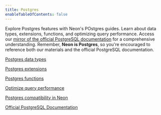 ```yaml
---
title: Postgres
enableTableOfContents: false
---
```


Explore Postgres features with Neon's POstgres guides. Learn about data types, extensions, functions, and optimizing query performance. Access our [mirror of the official PostgreSQL documentation](/docs/postgres/index) for a comprehensive understanding. Remember, **Neon is Postgres**, so you're encouraged to reference both our materials and the official PostgreSQL documentation.

<DetailIconCards>

<a href="/docs/postgres/data-types-intro" description="Learn about Postgres data types" icon="app-store" icon="app-store">Postgres data types</a>

<a href="/docs/extensions/extensions-intro" description="Level up your database with our many supported Postgres extensions" icon="app-store">Postgres extensions</a>

<a href="/docs/postgres/functions-intro" description="Learn about Postgres functions" icon="app-store" icon="app-store">Postgres functions</a>

<a href="/docs/postgres/query-performance" description="Learn about Neon as a managed Postgres service" icon="app-store" icon="app-store">Optimize query performance</a>

<a href="/docs/reference/compatibility" description="Learn about Neon as a managed Postgres service" icon="app-store" icon="app-store">Postgres compatibility in Neon</a>

<a href="/docs/postgres/index" description="Neon is Postgres. Access our mirror of the official PostgreSQL documentation" icon="app-store" icon="app-store">Official PostgreSQL Documentation</a>

</DetailIconCards>